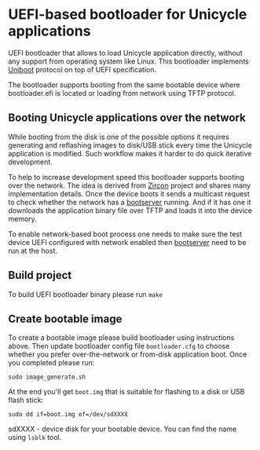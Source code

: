 # UEFI-based bootloader for Unicycle applications

UEFI bootloader that allows to load Unicycle application directly, without any support from operating system like
Linux. This bootloader implements [Uniboot](https://github.com/libunicycle/uniboot-spec) protocol on top of UEFI specification.

The bootloader supports booting from the same bootable device where bootloader.efi is located or loading from network using TFTP protocol.

## Booting Unicycle applications over the network
While booting from the disk is one of the possible options it requires generating and reflashing images to disk/USB stick every time
the Unicycle application is modified. Such workflow makes it harder to do quick iterative development.

To help to increase development speed this bootloader supports booting over the network.
The idea is derived from [Zircon](https://fuchsia.googlesource.com/zircon/+/refs/heads/master/bootloader/) project and shares many implementation details.
Once the device boots it sends a multicast request to check whether the network has a [bootserver](https://github.com/libunicycle/bootserver) running.
And if it has one it downloads the application binary file over TFTP and loads it into the device memory.

To enable network-based boot process one needs to make sure the test device UEFI configured with network enabled
then [bootserver](https://github.com/libunicycle/bootserver) need to be run at the host.

## Build project
To build UEFI bootloader binary please run
`make`

## Create bootable image
To create a bootable image please build bootloader using instructions above.
Then update bootloader config file `bootloader.cfg` to choose whether you prefer over-the-network or from-disk application boot.
Once you completed please run:

`sudo image_generate.sh`

At the end you'll get `boot.img` that is suitable for flashing to a disk or USB flash stick:

`sudo dd if=boot.img of=/dev/sdXXXX`

sdXXXX - device disk for your bootable device. You can find the name using `lsblk` tool.
